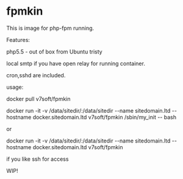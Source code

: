 # fpmkin

This is image for php-fpm running.

Features:

php5.5 - out of box from Ubuntu tristy

local smtp if you have open relay for running container.

cron,sshd are included.

usage:

docker pull v7soft/fpmkin

docker run -it -v /data/sitedir/:/data/sitedir  --name sitedomain.ltd --hostname docker.sitedomain.ltd v7soft/fpmkin /sbin/my_init -- bash

or 

docker run -it -v /data/sitedir/:/data/sitedir  --name sitedomain.ltd --hostname docker.sitedomain.ltd v7soft/fpmkin

if you like ssh for access

WIP! 
